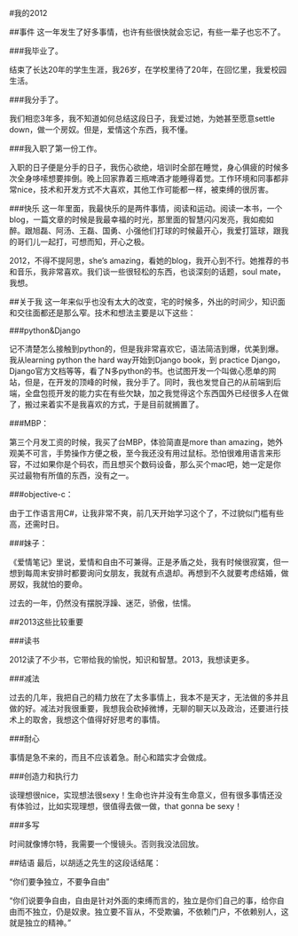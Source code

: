 #我的2012

##事件
这一年发生了好多事情，也许有些很快就会忘记，有些一辈子也忘不了。

###我毕业了。

结束了长达20年的学生生涯，我26岁，在学校里待了20年，在回忆里，我爱校园生活。

###我分手了。

我们相恋3年多，我不知道如何总结这段日子，我爱过她，为她甚至愿意settle down，做一个房奴。但是，爱情这个东西，我不懂。

###我入职了第一份工作。

入职的日子便是分手的日子，我伤心欲绝，培训时全部在睡觉，身心俱疲的时候多次全身哆嗦想要摔倒。晚上回家靠着三瓶啤酒才能睡得着觉。工作环境和同事都非常nice，技术和开发方式不大喜欢，其他工作可能都一样，被束缚的很厉害。

###快乐
这一年里面，我最快乐的是两件事情，阅读和运动。阅读一本书，一个blog，一篇文章的时候是我最幸福的时光，那里面的智慧闪闪发亮，我如痴如醉。跟旭磊、阿汤、王磊、国勇、小强他们打球的时候最开心，我爱打篮球，跟我的哥们儿一起打，可想而知，开心之极。


2012，不得不提阿思，she’s amazing，看她的blog，我开心到不行。她推荐的书和音乐，我非常喜欢。我们谈一些很轻松的东西，也谈深刻的话题，soul mate， 我想。

 

##关于我
这一年来似乎也没有太大的改变，宅的时候多，外出的时间少，知识面和交往面都还是那么窄。技术和想法主要是以下这些：

###python&Django

记不清楚怎么接触到python的，但是我非常喜欢它，语法简洁到爆，优美到爆。我从learning python the hard way开始到Django book，到 practice Django， Django官方文档等等，看了N多python的书。也试图开发一个叫做心愿单的网站，但是，在开发的顶峰的时候，我分手了。同时，我也发觉自己的从前端到后端，全盘包揽开发的能力实在有些欠缺，加之我觉得这个东西国外已经很多人在做了，搬过来着实不是我喜欢的方式，于是目前就搁置了。

###MBP：

第三个月发工资的时候，我买了台MBP，体验简直是more than amazing，她外观美不可言，手势操作方便之极，至今我还没有用过鼠标。恐怕很难用语言来形容，不过如果你是个码农，而且想买个数码设备，那么买个mac吧，她一定是你买过最物有所值的东西，没有之一。

###objective-c：

由于工作语言用C#，让我非常不爽，前几天开始学习这个了，不过貌似门槛有些高，还需时日。

###妹子：

《爱情笔记》里说，爱情和自由不可兼得。正是矛盾之处，我有时候很寂寞，但一想到每周末安排时都要询问女朋友，我就有点退却。再想到不久就要考虑结婚，做房奴，我就怕的要命。

过去的一年，仍然没有摆脱浮躁、迷茫，骄傲，怯懦。


##2013这些比较重要

###读书

2012读了不少书，它带给我的愉悦，知识和智慧。2013，我想读更多。

###减法

过去的几年，我把自己的精力放在了太多事情上，我本不是天才，无法做的多并且做的好。减法对我很重要，我想我会砍掉微博，无聊的聊天以及政治，还要进行技术上的取舍，我想这个值得好好思考的事情。

###耐心

事情是急不来的，而且不应该着急。耐心和踏实才会做成。

###创造力和执行力

谈理想很nice，实现想法很sexy！生命也许并没有生命意义，但有很多事情还没有体验过，比如实现理想，很值得去做一做，that gonna be sexy！

###多写

时间就像博尔特，我需要一个慢镜头。否则我没法回放。

##结语
最后，以胡适之先生的这段话结尾：

“你们要争独立，不要争自由”

“你们说要争自由，自由是针对外面的束缚而言的，独立是你们自己的事，给你自由而不独立，仍是奴隶。独立要不盲从，不受欺骗，不依赖门户，不依赖别人，这就是独立的精神。”